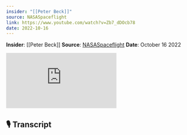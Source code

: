 ```yaml
---
insider: "[[Peter Beck]]"
source: NASASpaceflight
link: https://www.youtube.com/watch?v=Zb7_dDOcb78
date: 2022-10-16
---
```


**Insider**: [[Peter Beck]]
**Source**: [NASASpaceflight](https://www.youtube.com/watch?v=Zb7_dDOcb78)
**Date**: October 16 2022

<div class="responsive-video">
<iframe src="https://www.youtube.com/embed/Zb7_dDOcb78" title="NSF Live: Peter Beck - Rocket Lab&#39;s Electron from Wallops, Neutron, and More" frameborder="0" allow="accelerometer; autoplay; clipboard-write; encrypted-media; gyroscope; picture-in-picture; web-share" referrerpolicy="strict-origin-when-cross-origin" allowfullscreen></iframe>
</div>

## 🎙️ Transcript
